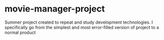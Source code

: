 # movie-manager-project
Summer project created to repeat and study development technologies. I specifically go from the simplest and most error-filled version of project to a normal product